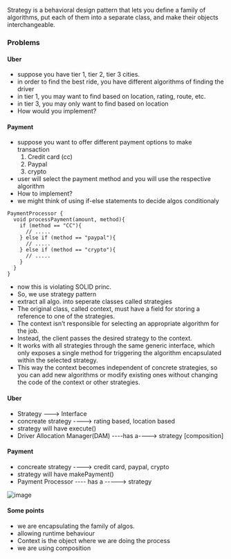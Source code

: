 Strategy is a behavioral design pattern that lets you define a family of algorithms, put each of them into a separate class, and make their objects interchangeable.
### Problems
#### Uber
- suppose you have tier 1, tier 2, tier 3 cities.
- in order to find the best ride, you have different algorithms of finding the driver
- in tier 1, you may want to find based on location, rating, route, etc.
- in tier 3, you may only want to find based on location
- How would you implement?

#### Payment
- suppose you want to offer different payment options to make transaction
  1. Credit card (cc)
  2. Paypal
  3. crypto
- user will select the payment method and you will use the respective algorithm
- How to implement?
- we might think of using if-else statements to decide algos conditionaly
```
PaymentProcessor {
  void processPayment(amount, method){
    if (method == "CC"){
      // .....
    } else if (method == "paypal"){
      // .....
    } else if (method == "crypto"){
      // .....
    }
  }
}
```
- now this is violating SOLID princ.
- So, we use strategy pattern
- extract all algo. into seperate classes called strategies
- The original class, called context, must have a field for storing a reference to one of the strategies.
- The context isn’t responsible for selecting an appropriate algorithm for the job.
- Instead, the client passes the desired strategy to the context.
- It works with all strategies through the same generic interface, which only exposes a single method for triggering the algorithm encapsulated within the selected strategy.
- This way the context becomes independent of concrete strategies, so you can add new algorithms or modify existing ones without changing the code of the context or other strategies.

#### Uber
- Strategy ---> Interface
- concreate strategy ----> rating based, location based
- strategy will have execute()
- Driver Allocation Manager(DAM) ----has a----> strategy [composition]

#### Payment
- concreate strategy ----> credit card, paypal, crypto
- strategy will have makePayment()
- Payment Processor ---- has a -----> strategy

![image](https://github.com/Pranav-Vyas/System-Design-Diary/assets/86347266/985951bf-fd81-44b3-81a8-cb45a4c5e708)

#### Some points
- we are encapsulating the family of algos.
- allowing runtime behaviour
- Context is the object where we are doing the process
- we are using composition










